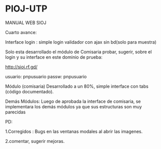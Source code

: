 # PIOJ-UTP
MANUAL WEB SIOJ

Cuarto avance: 

Interface login : simple login validador con ajax sin bd(solo para muestra) 

Solo esta desarrollado el módulo de Comisaria probar, sugerir, sobre el login y su interface en este dominio de prueba: 

http://sioj.rf.gd/

usuario: pnpusuario passw: pnpusuario

Módulo (comisaria) Desarrollado a un 80%, simple interface con tabs (código documentado).

Demás Módulos: Luego de aprobada la interface de comisaria, se implementara los demás módulos ya que sus estructuras son muy parecidas

PD: 

1.Corregidos : Bugs en las ventanas modales al abrir las imagenes.

2.comentar, sugerir mejoras.
